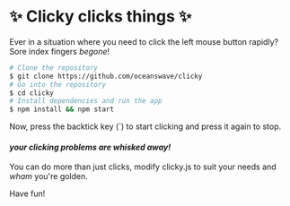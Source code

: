 # :sparkles: Clicky clicks things :sparkles:

Ever in a situation where you need to click the left mouse button rapidly? Sore index fingers *begone*!

```bash
# Clone the repository
$ git clone https://github.com/oceanswave/clicky
# Go into the repository
$ cd clicky
# Install dependencies and run the app
$ npm install && npm start
```

Now, press the backtick key (`) to start clicking and press it again to stop.

#### *your clicking problems are whisked away!*

You can do more than just clicks, modify clicky.js to suit your needs and *wham* you're golden.

Have fun!
